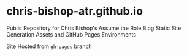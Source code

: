 # chris-bishop-atr.github.io
Public Repository for Chris Bishop's Assume the Role Blog Static Site Generation Assets and GitHub Pages Environments

Site Hosted from `gh-pages` branch